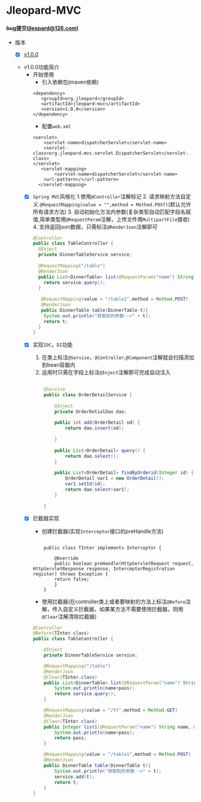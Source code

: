 # Jleopard-MVC
#### bug提交(jleopard@126.com)
* 版本
	* [x] <a href="#v1" target="_self">v1.0.0</a>


	
  * <span id = "v1">v1.0.0功能简介</span>
  	* 开始使用
  		* 引入依赖包(maven依赖)
  		```
  		<dependency>
		   <groupId>org.jleopard</groupId>
		   <artifactId>jleopard-mvc</artifactId>
		   <version>1.0.0</version>
		</dependency>
  		```
  		* 配置`web.xml`
  		```
  		<servlet>
		    <servlet-name>dispatcherServlet</servlet-name>
		    <servlet-class>org.jleopard.mvc.servlet.DispatcherServlet</servlet-class>
		</servlet>
	       <servlet-mapping>
	    	    <servlet-name>dispatcherServlet</servlet-name>
	   	    <url-pattern>/</url-pattern>
	      </servlet-mapping>
  		```
    * [x] `Spring MVC`风格化
        1.使用`@Controller`注解标记
		2. 请求映射方法自定义 `@RequestMapping(value = "",method = Method.POST)`(默认允许所有请求方法)
		3. 自动初始化方法内参数(复杂类型自动匹配字段名赋值,简单类型用`@RequestParam`注解，上传文件用`MultipartFile`接收)
		4. 支持返回json数据，只需标注`@RenderJson`注解即可
		```java
        @Controller
        public class TableController {
          @Inject
          private DinnerTableService service;
                                       				   
          @RequestMapping("/table")
          @RenderJson
          public List<DinnerTable> list(@RequestParam("name") String name){   
            return service.query();
          }
                                        				   
           @RequestMapping(value = "/table1",method = Method.POST)
           @RenderJson
           public DinnerTable table(DinnerTable t){   
            System.out.println("获取到的参数-->" + t);
            return t;
          }
        } 				            
        ```     
    * [x] 实现`IOC`，`DI`功能
       1. 在类上标注`@Service`，`@Controller`,`@Component`注解就会扫描添加到bean容器内
       2. 运用时只需在字段上标注`@Inject`注解即可完成自动注入
	    ```java
		    
		    @Service
		    public class OrderDetailService {
		    
		        @Inject
		        private OrderDetialDao dao;
		    
		        public int add(OrderDetail od) {
		            return dao.insert(od);
		    
		        }
		    
		        public List<OrderDetail> query() {
		            return dao.select();
		        }
		    
		        public List<OrderDetail> findByOrderid(Integer id) {
		            OrderDetail var1 = new OrderDetail();
		            var1.setId(id);
		            return dao.select(var1);
		        }
		    
		    }		 
        ```
		    
	* [x] 拦截器实现
		* 创建拦截器(实现`Interceptor`接口的preHandle方法)
		
		```
		
			public class TInter implements Interceptor {

			    @Override
			    public boolean preHandle(HttpServletRequest request, HttpServletResponse response, InterceptorRegistration register) throws Exception {
				return false;
			    }
			}
		```
		
		* 使用拦截器(在controller类上或者要映射的方法上标注`@Before`注解，传入自定义拦截器，如果某方法不需要使用拦截器，则用`@Clear`注解清除拦截器)
		```java
        @Controller
        @Before(TInter.class)
        public class TableController {
        
            @Inject
            private DinnerTableService service;
        
            @RequestMapping("/table")
            @RenderJson
            @Clear(TInter.class)
            public List<DinnerTable> list(@RequestParam("name") String name, @RequestParam("pass") String pass){
                System.out.println(name+pass);
                return service.query();
            }
        
            @RequestMapping(value = "/tt",method = Method.GET)
            @RenderJson
            @Clear(TInter.class)
            public Integer list1(@RequestParam("name") String name, @RequestParam("pass") Integer pass){
                System.out.println(name+pass);
                return pass;
            }
        
            @RequestMapping(value = "/table1",method = Method.POST)
            @RenderJson
            public DinnerTable table(DinnerTable t){
                System.out.println("获取到的参数-->" + t);
                service.add(t);
                return t;
            }
        }
		```
		
		
		
		
		
		
		
		
		
		
		
		
		
		
		
		
		